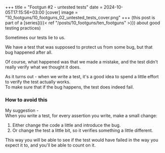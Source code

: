 +++
title = "Footgun #2 - untested tests"
date = 2024-10-05T17:15:56+03:00
[cover]
  image = "10_footguns/10_footguns_02_untested_tests_cover.png"
+++
(this post is part of a [series]({{< ref "/posts/10_footguns/ten_footguns" >}}) about good testing practices)

Sometimes our tests lie to us.

We have a test that was supposed to protect us from some bug, but that bug happened after all.

Of course, what happened was that we made a mistake, and the test didn't really verify what we thought it does.

As it turns out - when we write a test, it's a good idea to spend a little effort to verify the test actually works.  
To make sure that if the bug happens, the test does indeed fail.

### How to avoid this
My suggestion -  
When you write a test, for every assertion you write, make a small change:

1. Either change the code a little and introduce the bug.
1. Or change the test a little bit, so it verifies something a little different.

This way you will be able to see if the test would have failed in the way you expect it to, and you'll be able to count on it.
